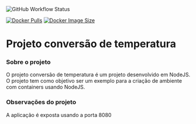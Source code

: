 
<img alt="GitHub Workflow Status" src="https://img.shields.io/github/workflow/status/miraldo/conversao-temperatura/ci">

[![Docker Pulls](https://badgen.net/docker/pulls/miraldo/conversao-temperatura?icon=docker&label=pulls)](https://hub.docker.com/r/miraldo/conversao-temperatura/)
[![Docker Image Size](https://badgen.net/docker/size/miraldo/conversao-temperatura?icon=docker&label=image%20size)](https://hub.docker.com/r/miraldo/conversao-temperatura/)


# Projeto conversão de temperatura

### Sobre o projeto
O projeto conversão de temperatura é um projeto desenvolvido em NodeJS. O projeto tem como objetivo ser um exemplo para a criação de ambiente com containers usando NodeJS.

### Observações do projeto
A aplicação é exposta usando a porta 8080
